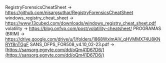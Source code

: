 RegistryForensicsCheatSheet -> https://github.com/nisargsuthar/RegistryForensicsCheatSheet
windows_registry_cheat_sheet -> https://www.13cubed.com/downloads/windows_registry_cheat_sheet.pdf
volatility -> https://blog.onfvp.com/post/volatility-cheatsheet/
PROGRAMAS (BRIM) -> https://drive.google.com/drive/u/1/folders/1868WxlmAiV_qHVMMX74U8KNRYf8nTGgF
SANS_DFPS_FOR508_v4.10_02-23.pdf -> [https://sansorg.egnyte.com/dd/oQm41D67D6/](https://sansorg.egnyte.com/dd/oQm41D67D6/)
